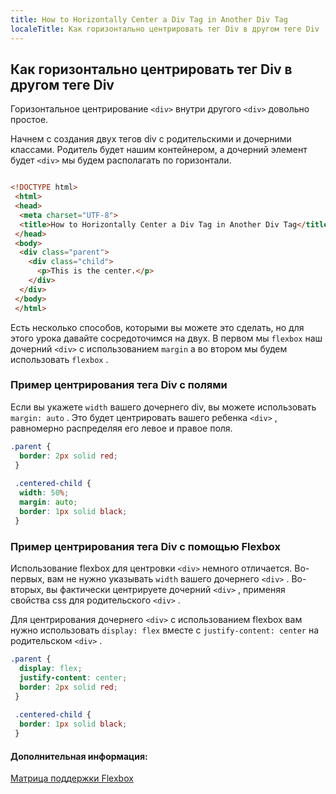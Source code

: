 ```yaml
---
title: How to Horizontally Center a Div Tag in Another Div Tag
localeTitle: Как горизонтально центрировать тег Div в другом теге Div
---
```

## Как горизонтально центрировать тег Div в другом теге Div

Горизонтальное центрирование `<div>` внутри другого `<div>` довольно простое.

Начнем с создания двух тегов div с родительскими и дочерними классами. Родитель будет нашим контейнером, а дочерний элемент будет `<div>` мы будем располагать по горизонтали.

```html

<!DOCTYPE html> 
 <html> 
 <head> 
  <meta charset="UTF-8"> 
  <title>How to Horizontally Center a Div Tag in Another Div Tag</title> 
 </head> 
 <body> 
  <div class="parent"> 
    <div class="child"> 
      <p>This is the center.</p> 
    </div> 
  </div> 
 </body> 
 </html> 
```

Есть несколько способов, которыми вы можете это сделать, но для этого урока давайте сосредоточимся на двух. В первом мы `flexbox` наш дочерний `<div>` с использованием `margin` а во втором мы будем использовать `flexbox` .

### Пример центрирования тега Div с полями

Если вы укажете `width` вашего дочернего div, вы можете использовать `margin: auto` . Это будет центрировать вашего ребенка `<div>` , равномерно распределяя его левое и правое поля.

```css
.parent { 
  border: 2px solid red; 
 } 
 
 .centered-child { 
  width: 50%; 
  margin: auto; 
  border: 1px solid black; 
 } 
```

### Пример центрирования тега Div с помощью Flexbox

Использование flexbox для центровки `<div>` немного отличается. Во-первых, вам не нужно указывать `width` вашего дочернего `<div>` . Во-вторых, вы фактически центрируете дочерний `<div>` , применяя свойства css для родительского `<div>` .

Для центрирования дочернего `<div>` с использованием flexbox вам нужно использовать `display: flex` вместе с `justify-content: center` на родительском `<div>` .

```css
.parent { 
  display: flex; 
  justify-content: center; 
  border: 2px solid red; 
 } 
 
 .centered-child { 
  border: 1px solid black; 
 } 
```

#### Дополнительная информация:

[Матрица поддержки Flexbox](http://caniuse.com/#search=flexbox)